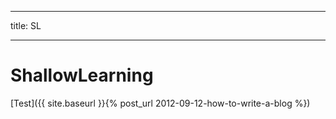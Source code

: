 ***
title: SL
***
# ShallowLearning
[Test]({{ site.baseurl }}{% post_url 2012-09-12-how-to-write-a-blog %})
